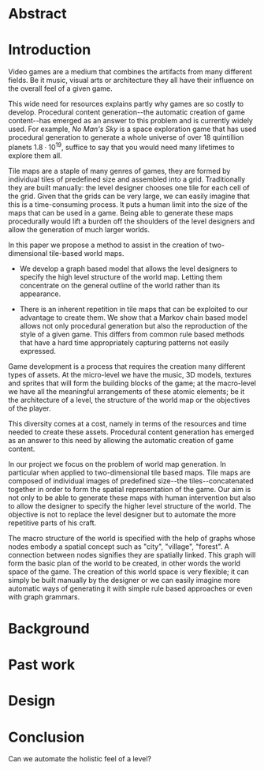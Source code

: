 # Abstract

# Introduction
Video games are a medium that combines the artifacts from many different fields.
Be it music, visual arts or architecture they all have their influence on the
overall feel of a given game.

This wide need for resources explains partly why games are so costly to develop.
Procedural content generation--the automatic creation of game content--has
emerged as an answer to this problem and is currently widely used. For example,
*No Man's Sky* is a space exploration game that has used procedural generation
to generate a whole universe of over 18 quintillion planets $1.8 \cdot 10^{19}$,
suffice to say that you would need many lifetimes to explore them all.

Tile maps are a staple of many genres of games, they are formed by individual
tiles of predefined size and assembled into a grid. Traditionally they are built
manually: the level designer chooses one tile for each cell of the grid. Given
that the grids can be very large, we can easily imagine that this is a
time-consuming process. It puts a human limit into the size of the maps that can
be used in a game. Being able to generate these maps procedurally would lift a
burden off the shoulders of the level designers and allow the generation of much
larger worlds.

In this paper we propose a method to assist in the creation of two-dimensional
tile-based world maps.

- We develop a graph based model that allows the level designers to specify the
  high level structure of the world map. Letting them concentrate on the general
  outline of the world rather than its appearance.

- There is an inherent repetition in tile maps that can be exploited to our
  advantage to create them. We show that a Markov chain based model allows not
  only procedural generation but also the reproduction of the style of a given
  game. This differs from common rule based methods that have a hard time
  appropriately capturing patterns not easily expressed.

Game development is a process that requires the creation many different types of
assets. At the micro-level we have the music, 3D models, textures and sprites
that will form the building blocks of the game; at the macro-level we have all
the meaningful arrangements of these atomic elements; be it the architecture of
a level, the structure of the world map or the objectives of the player.

This diversity comes at a cost, namely in terms of the resources and time needed
to create these assets. Procedural content generation has emerged as an answer
to this need by allowing the automatic creation of game content.

In our project we focus on the problem of world map generation. In particular
when applied to two-dimensional tile based maps. Tile maps are composed of
individual images of predefined size--the tiles--concatenated together in order
to form the spatial representation of the game. Our aim is not only to be able
to generate these maps with human intervention but also to allow the designer
to specify the higher level structure of the world. The objective is not to
replace the level designer but to automate the more repetitive parts of his
craft.

The macro structure of the world is specified with the help of graphs whose
nodes embody a spatial concept such as "city", "village", "forest". A connection
between nodes signifies they are spatially linked. This graph will form the
basic plan of the world to be created, in other words the world space of the
game. The creation of this world space is very flexible; it can simply be built
manually by the designer or we can easily imagine more automatic ways of
generating it with simple rule based approaches or even with graph grammars.

# Background

# Past work

# Design

# Conclusion
Can we automate the holistic feel of a level?
